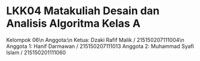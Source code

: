 # LKK04 Matakuliah Desain dan Analisis Algoritma Kelas A
 Kelompok 06\n
 Anggota:\n
 Ketua: Dzaki Rafif Malik / 215150207111004\n
 Anggota 1: Hanif Darmawan / 215150207111013
 Anggota 2: Muhammad Syafi Islam / 215150201111060

